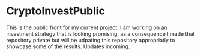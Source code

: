 # CryptoInvestPublic
This is the public front for my current project. I am working on an investment strategy that is looking promising, as a consequence I made that repository private but will be udpating this repository appropriatly to showcase some of the results. Updates incoming.
